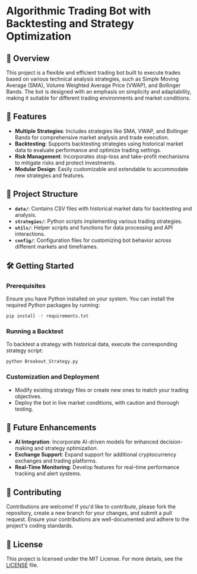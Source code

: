 # Algorithmic Trading Bot with Backtesting and Strategy Optimization

## 📄 Overview

This project is a flexible and efficient trading bot built to execute trades based on various technical analysis strategies, such as Simple Moving Average (SMA), Volume Weighted Average Price (VWAP), and Bollinger Bands. The bot is designed with an emphasis on simplicity and adaptability, making it suitable for different trading environments and market conditions.

## 🚀 Features

- **Multiple Strategies**: Includes strategies like SMA, VWAP, and Bollinger Bands for comprehensive market analysis and trade execution.
- **Backtesting**: Supports backtesting strategies using historical market data to evaluate performance and optimize trading settings.
- **Risk Management**: Incorporates stop-loss and take-profit mechanisms to mitigate risks and protect investments.
- **Modular Design**: Easily customizable and extendable to accommodate new strategies and features.

## 📁 Project Structure

- **`data/`**: Contains CSV files with historical market data for backtesting and analysis.
- **`strategies/`**: Python scripts implementing various trading strategies.
- **`utils/`**: Helper scripts and functions for data processing and API interactions.
- **`config/`**: Configuration files for customizing bot behavior across different markets and timeframes.

## 🛠️ Getting Started

### Prerequisites

Ensure you have Python installed on your system. You can install the required Python packages by running:

```bash
pip install -r requirements.txt
```

### Running a Backtest

To backtest a strategy with historical data, execute the corresponding strategy script:

```bash
python Breakout_Strategy.py
```

### Customization and Deployment

- Modify existing strategy files or create new ones to match your trading objectives.
- Deploy the bot in live market conditions, with caution and thorough testing.

## 🔄 Future Enhancements

- **AI Integration**: Incorporate AI-driven models for enhanced decision-making and strategy optimization.
- **Exchange Support**: Expand support for additional cryptocurrency exchanges and trading platforms.
- **Real-Time Monitoring**: Develop features for real-time performance tracking and alert systems.

## 🤝 Contributing

Contributions are welcome! If you'd like to contribute, please fork the repository, create a new branch for your changes, and submit a pull request. Ensure your contributions are well-documented and adhere to the project's coding standards.

## 📜 License

This project is licensed under the MIT License. For more details, see the [LICENSE](LICENSE) file.
